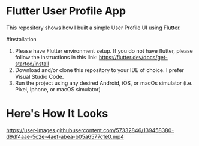 # Flutter User Profile App
 
This repository shows how I built a simple User Profile UI using Flutter.

#Installation
1) Please have Flutter environment setup. If you do not have flutter, please follow the instructions in this link: https://flutter.dev/docs/get-started/install
2) Download and/or clone this repository to your IDE of choice. I prefer Visual Studio Code.
3) Run the project using any desired Android, iOS, or macOs simulator (i.e. Pixel, Iphone, or macOS simulator)

# Here's How It Looks
https://user-images.githubusercontent.com/57332846/139458380-d9df4aae-5c2e-4aef-abea-b05a6577c1e0.mp4

